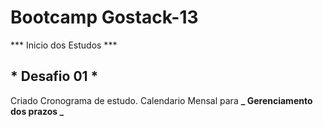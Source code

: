 # Bootcamp Gostack-13

*** Inicio dos Estudos ***

## * Desafio 01 *

  Criado Cronograma de estudo.
  Calendario Mensal para **_ Gerenciamento dos prazos _**

